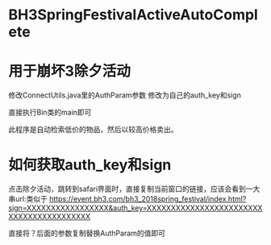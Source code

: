 # BH3SpringFestivalActiveAutoComplete

# 用于崩坏3除夕活动

修改ConnectUtils.java里的AuthParam参数 修改为自己的auth_key和sign

直接执行Bin类的main即可

此程序是自动检索低价的物品，然后以较高价格卖出。


# 如何获取auth_key和sign
点击除夕活动，跳转到safari界面时，直接复制当前窗口的链接，应该会看到一大串url:类似于
https://event.bh3.com/bh3_2018spring_festival/index.html?sign=XXXXXXXXXXXXXXXXX&auth_key=XXXXXXXXXXXXXXXXXXXXXXXXXXXXXXXXXXXXXXXXX

直接将？后面的参数复制替换AuthParam的值即可
